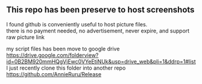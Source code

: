 ## This repo has been preserve to host screenshots

I found github is conveniently useful to host picture files.  
there is no payment needed, no advertisement, never expire, and support raw picture link  

my script files has been move to google drive  
https://drive.google.com/folderview?id=0B2BM920mmHQgVjEwc0VYeEtiNUk&usp=drive_web&pli=1&ddrp=1#list  
I just recently clone this folder into another repo  
https://github.com/AnnieRuru/Release
